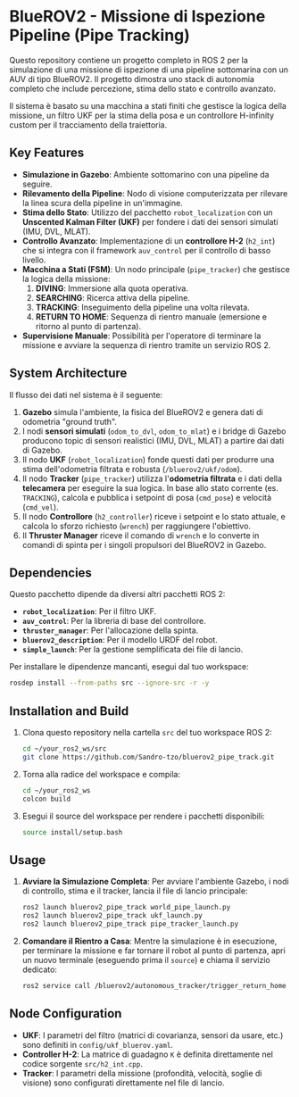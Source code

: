 # BlueROV2 - Missione di Ispezione Pipeline (Pipe Tracking)

Questo repository contiene un progetto completo in ROS 2 per la simulazione di una missione di ispezione di una pipeline sottomarina con un AUV di tipo BlueROV2. Il progetto dimostra uno stack di autonomia completo che include percezione, stima dello stato e controllo avanzato.

Il sistema è basato su una macchina a stati finiti che gestisce la logica della missione, un filtro UKF per la stima della posa e un controllore H-infinity custom per il tracciamento della traiettoria.

## Key Features

-   **Simulazione in Gazebo**: Ambiente sottomarino con una pipeline da seguire.
-   **Rilevamento della Pipeline**: Nodo di visione computerizzata per rilevare la linea scura della pipeline in un'immagine.
-   **Stima dello Stato**: Utilizzo del pacchetto `robot_localization` con un **Unscented Kalman Filter (UKF)** per fondere i dati dei sensori simulati (IMU, DVL, MLAT).
-   **Controllo Avanzato**: Implementazione di un **controllore H-2** (`h2_int`) che si integra con il framework `auv_control` per il controllo di basso livello.
-   **Macchina a Stati (FSM)**: Un nodo principale (`pipe_tracker`) che gestisce la logica della missione:
    1.  **DIVING**: Immersione alla quota operativa.
    2.  **SEARCHING**: Ricerca attiva della pipeline.
    3.  **TRACKING**: Inseguimento della pipeline una volta rilevata.
    4.  **RETURN TO HOME**: Sequenza di rientro manuale (emersione e ritorno al punto di partenza).
-   **Supervisione Manuale**: Possibilità per l'operatore di terminare la missione e avviare la sequenza di rientro tramite un servizio ROS 2.

## System Architecture

Il flusso dei dati nel sistema è il seguente:
1.  **Gazebo** simula l'ambiente, la fisica del BlueROV2 e genera dati di odometria "ground truth".
2.  I nodi **sensori simulati** (`odom_to_dvl`, `odom_to_mlat`) e i bridge di Gazebo producono topic di sensori realistici (IMU, DVL, MLAT) a partire dai dati di Gazebo.
3.  Il nodo **UKF** (`robot_localization`) fonde questi dati per produrre una stima dell'odometria filtrata e robusta (`/bluerov2/ukf/odom`).
4.  Il nodo **Tracker** (`pipe_tracker`) utilizza l'**odometria filtrata** e i dati della **telecamera** per eseguire la sua logica. In base allo stato corrente (es. `TRACKING`), calcola e pubblica i setpoint di posa (`cmd_pose`) e velocità (`cmd_vel`).
5.  Il nodo **Controllore** (`h2_controller`) riceve i setpoint e lo stato attuale, e calcola lo sforzo richiesto (`wrench`) per raggiungere l'obiettivo.
6.  Il **Thruster Manager** riceve il comando di `wrench` e lo converte in comandi di spinta per i singoli propulsori del BlueROV2 in Gazebo.

## Dependencies

Questo pacchetto dipende da diversi altri pacchetti ROS 2:

-   **`robot_localization`**: Per il filtro UKF.
-   **`auv_control`**: Per la libreria di base del controllore.
-   **`thruster_manager`**: Per l'allocazione della spinta.
-   **`bluerov2_description`**: Per il modello URDF del robot.
-   **`simple_launch`**: Per la gestione semplificata dei file di lancio.

Per installare le dipendenze mancanti, esegui dal tuo workspace:
```bash
rosdep install --from-paths src --ignore-src -r -y
```

## Installation and Build

1.  Clona questo repository nella cartella `src` del tuo workspace ROS 2:
    ```bash
    cd ~/your_ros2_ws/src
    git clone https://github.com/Sandro-tzo/bluerov2_pipe_track.git
    ```
2.  Torna alla radice del workspace e compila:
    ```bash
    cd ~/your_ros2_ws
    colcon build
    ```
3.  Esegui il source del workspace per rendere i pacchetti disponibili:
    ```bash
    source install/setup.bash
    ```

## Usage

1.  **Avviare la Simulazione Completa**:
    Per avviare l'ambiente Gazebo, i nodi di controllo, stima e il tracker, lancia il file di lancio principale:
    ```bash
    ros2 launch bluerov2_pipe_track world_pipe_launch.py
    ros2 launch bluerov2_pipe_track ukf_launch.py
    ros2 launch bluerov2_pipe_track pipe_tracker_launch.py
    ```

2.  **Comandare il Rientro a Casa**:
    Mentre la simulazione è in esecuzione, per terminare la missione e far tornare il robot al punto di partenza, apri un nuovo terminale (eseguendo prima il `source`) e chiama il servizio dedicato:
    ```bash
    ros2 service call /bluerov2/autonomous_tracker/trigger_return_home std_srvs/srv/Trigger '{}'
    ```

## Node Configuration

-   **UKF**: I parametri del filtro (matrici di covarianza, sensori da usare, etc.) sono definiti in `config/ukf_bluerov.yaml`.
-   **Controller H-2**: La matrice di guadagno `K` è definita direttamente nel codice sorgente `src/h2_int.cpp`.
-   **Tracker**: I parametri della missione (profondità, velocità, soglie di visione) sono configurati direttamente nel file di lancio.